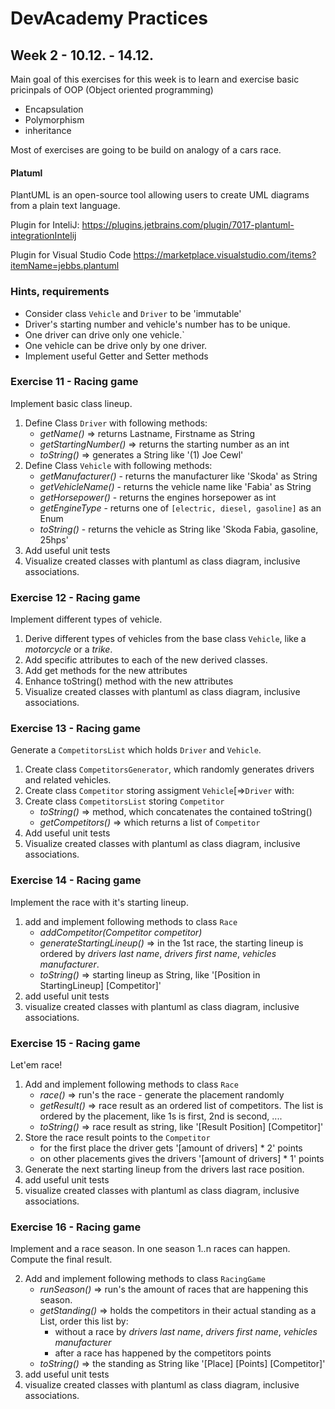# DevAcademy Practices

## Week 2 - 10.12. - 14.12.

Main goal of this exercises for this week is to learn and exercise basic pricinpals of OOP (Object oriented programming)

* Encapsulation
* Polymorphism
* inheritance

Most of exercises are going to be build on analogy of a cars race.

#### Platuml

PlantUML is an open-source tool allowing users to create UML diagrams from a plain text language. 

Plugin for InteliJ:
https://plugins.jetbrains.com/plugin/7017-plantuml-integrationIntelij

Plugin for Visual Studio Code
https://marketplace.visualstudio.com/items?itemName=jebbs.plantuml

### Hints, requirements
 
 * Consider class `Vehicle` and `Driver` to be 'immutable'
 * Driver's starting number and vehicle's number has to be unique.
 * One driver can drive only one vehicle.`
 * One vehicle can be drive only by one driver.
 * Implement useful Getter and Setter methods

### Exercise 11 - Racing game

Implement basic class lineup.

 1. Define Class `Driver` with following methods:    
    * _getName()_ => returns Lastname, Firstname as String
    * _getStartingNumber()_ => returns the starting number as an int
    * _toString()_ => generates a String like '(1) Joe Cewl' 
 2. Define Class `Vehicle` with following  methods:
    * _getManufacturer()_ - returns the manufacturer like 'Skoda' as String
    * _getVehicleName()_ - returns the vehicle name like 'Fabia' as String
    * _getHorsepower()_ - returns the engines horsepower as int
    * _getEngineType_ - returns one of `[electric, diesel, gasoline]` as an Enum
    * _toString()_ - returns the vehicle as String like 'Skoda Fabia, gasoline, 25hps'
 3. Add useful unit tests
 4. Visualize created classes with plantuml as class diagram, inclusive associations.
 
### Exercise 12 - Racing game

Implement different types of vehicle.
 
 1. Derive different types of vehicles from the base class `Vehicle`, like a _motorcycle_ or a _trike_.
 2. Add specific attributes to each of the new derived classes.
 4. Add get methods for the new attributes
 5. Enhance toString() method with the new attributes 
 3. Visualize created classes with plantuml as class diagram, inclusive associations.
 
### Exercise 13 - Racing game
 
 Generate a `CompetitorsList` which holds `Driver` and `Vehicle`.
  
  1. Create class `CompetitorsGenerator`, which randomly generates drivers and related vehicles.
  2. Create class `Competitor` storing assigment `Vehicle`[=>`Driver` with:
  3. Create class `CompetitorsList` storing `Competitor`
      * _toString()_ => method, which concatenates the contained toString() 
      * _getCompetitors()_ => which returns a list of `Competitor`
  4. Add useful unit tests
  5. Visualize created classes with plantuml as class diagram, inclusive associations.
  
### Exercise 14 - Racing game
  
  Implement the race with it's starting lineup.
   
  1. add and implement following methods to class `Race`
      * _addCompetitor(Competitor competitor)_
      * _generateStartingLineup()_ => in the 1st race, the starting lineup is ordered by _drivers last name_, _drivers first name_, _vehicles manufacturer_.
      * _toString()_ => starting lineup as String, like '[Position in StartingLineup] [Competitor]'
  2. add useful unit tests
  3. visualize created classes with plantuml as class diagram, inclusive associations.
  
### Exercise 15 - Racing game
  
  Let'em race!
   
  1. Add and implement following methods to class `Race`
      * _race()_ => run's the race - generate the placement randomly
      * _getResult()_ => race result as an ordered list of competitors. The list is ordered by the placement, like 1s is first, 2nd is second, ....
      * _toString()_ => race result as string, like '[Result Position] [Competitor]'
  2. Store the race result points to the `Competitor`
      * for the first place the driver gets '[amount of drivers] * 2' points
      * on other placements gives the drivers '[amount of drivers] * 1' points
  3. Generate the next starting lineup from the drivers last race position.
  4. add useful unit tests
  3. visualize created classes with plantuml as class diagram, inclusive associations.
  
### Exercise 16 - Racing game
  
  Implement and a race season. In one season 1..n races can happen. Compute the final result.
  
  2. Add and implement following methods to class `RacingGame`
      * _runSeason()_ => run's the amount of races that are happening this season.
      * _getStanding()_ => holds the competitors in their actual standing as a List, order this list by:
        * without a race by _drivers last name_, _drivers first name_, _vehicles manufacturer_
        * after a race has happened by the competitors points
      * _toString()_ => the standing as String like '[Place] [Points] [Competitor]'
  3. add useful unit tests
  4. visualize created classes with plantuml as class diagram, inclusive associations.